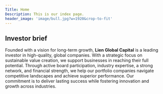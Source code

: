 ```yaml
---
Title: Home
Description: This is our index page.
header_image: 'image/bull.jpg?w=1920&crop-to-fit'
---
```


## Investor brief

Founded with a vision for long-term growth, **Lien Global Capital** is a leading investor in high-quality, global companies. With a strategic focus on sustainable value creation, we support businesses in reaching their full potential. Through active board participation, industry expertise, a strong network, and financial strength, we help our portfolio companies navigate competitive landscapes and achieve superior performance. Our commitment is to deliver lasting success while fostering innovation and growth across industries.
